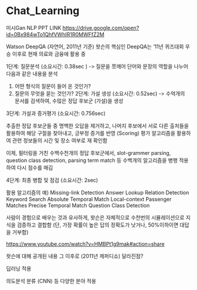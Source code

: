 # Chat_Learning

미시Gan NLP PPT LINK
https://drive.google.com/open?id=0Bx984wTo1QhfVWhIR1R0MWFfZ2M

Watson DeepQA (자연어, 2011년 기준)
왓슨의 핵심인 DeepQA는 ‘11년 퀴즈대회 우승 이후로 현재 의료와 금융에 활용 중

1단계: 질문분석 (소요시간: 0.38sec ) -> 질문을 쪼깨어 단어와 문장의 역할을 나누어 다음과 같은 내용을 분석

1. 어떤 형식의 질문이 들어 온 것인가?
2. 질문의 무엇을 묻는 것인가?
2단계: 가설 생성 (소요시간: 0.52sec) -> 수억개의 문서를 검색하여, 수많은 정답 후보군 (가설)을 생성

3단계: 가설과 증거평가 (소요시간: 0.756sec)

추출한 정답 후보군들 중 명백한 오답을 제거하고, 나머지 후보에서 서로 다른 출처들을 활용하여 해당 구절을 찾아내고, 긍부정 증거를 반영 (Scoring) 평가 알고리즘을 활용하여 관련 정보들의 시간 및 장소 여부로 재 확인함

이제, 필터링을 거친 수백수천개의 정답 후보군에서, slot-grammer parsing, question class detection, parsing term match 등 수백개의 알고리즘을 병행 적용하여 다시 점수를 매김

4단계: 최종 병합 및 점검 (소요시간: 2sec)

활용 알고리즘의 예) Missing-link Detection Answer Lookup Relation Detection Keyword Search Absolute Temporal Match Local-context Passenger Matches Precise Temporal Match Question Class Detection

사람이 경험으로 배우는 것과 유사하게, 왓슨은 자체적으로 수천번의 시뮬레이션으로 지식을 검증하고 결합함 (단, 가장 확률이 높은 답의 정확도가 낫거나, 50%이하이면 대답을 거부함)

https://www.youtube.com/watch?v=HMBPt1g9mak#action=share

왓슨에 대해 공개된 내용 그 이후로 (2011년 제퍼디쇼) 달라진점?

딥러닝 적용

의도분석
분류 (CNN) 등 다양한 분야 적용
